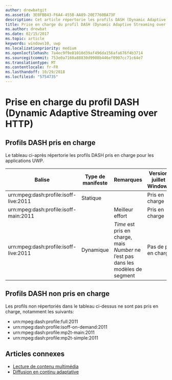 ```yaml
---
author: drewbatgit
ms.assetid: 3E0FBB43-F6A4-4558-AA89-20E7760BA73F
description: Cet article répertorie les profils DASH (Dynamic Adaptive Streaming over HTTP) pris en charge pour les applications UWP.
title: Prise en charge du profil DASH (Dynamic Adaptive Streaming over HTTP)
ms.author: drewbat
ms.date: 02/15/2017
ms.topic: article
keywords: windows10, uwp
ms.localizationpriority: medium
ms.openlocfilehash: 7a4ec9f9e81010d39af496da156afa676f4b3714
ms.sourcegitcommit: 753e0a7160a88830d9908b446ef0907cc71c64e7
ms.translationtype: MT
ms.contentlocale: fr-FR
ms.lasthandoff: 10/29/2018
ms.locfileid: "5754735"
---
```

# <a name="dynamic-adaptive-streaming-over-http-dash-profile-support"></a>Prise en charge du profil DASH (Dynamic Adaptive Streaming over HTTP)


## <a name="supported-dash-profiles"></a>Profils DASH pris en charge
Le tableau ci-après répertorie les profils DASH pris en charge pour les applications UWP.

|Balise | Type de manifeste | Remarques|Version de juillet de Windows10|Windows10, version1511|Windows10, version1607 |Windows10, version1607 |Windows10, version1703|
|----------------|------|-------|-----------|--------------|---------|-------|--------|
|urn:mpeg&#58;dash:profile:isoff-live:2011 | Statique |     |Pris en charge            |  Pris en charge              | Pris en charge        |Pris en charge| Pris en charge|
|urn:mpeg&#58;dash:profile:isoff-main:2011 |        | Meilleur effort | Pris en charge            |  Pris en charge              | Pris en charge        |Pris en charge| Pris en charge|
|urn:mpeg&#58;dash:profile:isoff-live:2011 | Dynamique | $Time$ est pris en charge, mais $Number$ ne l’est pas dans les modèles de segment | Pas de prise en charge            | Pas de prise en charge              | Pas de prise en charge        |Pas de prise en charge| Pris en charge|


## <a name="unsupported-dash-profiles"></a>Profils DASH non pris en charge
Les profils non répertoriés dans le tableau ci-dessus ne sont pas pris en charge, notamment les suivants:

* urn:mpeg&#58;dash:profile:full:2011
* urn:mpeg&#58;dash:profile:isoff-on-demand:2011
* urn:mpeg&#58;dash:profile:mp2t-main:2011
* urn:mpeg&#58;dash:profile:mp2t-simple:2011


## <a name="related-topics"></a>Articles connexes

* [Lecture de contenu multimédia](media-playback.md)
* [Diffusion en continu adaptative](adaptive-streaming.md)
 

 




